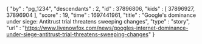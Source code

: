 {
  "by" : "pg_1234",
  "descendants" : 2,
  "id" : 37896806,
  "kids" : [ 37896927, 37896904 ],
  "score" : 19,
  "time" : 1697441961,
  "title" : "Google's dominance under siege: Antitrust trial threatens sweeping changes",
  "type" : "story",
  "url" : "https://www.livenowfox.com/news/googles-internet-dominance-under-siege-antitrust-trial-threatens-sweeping-changes"
}
